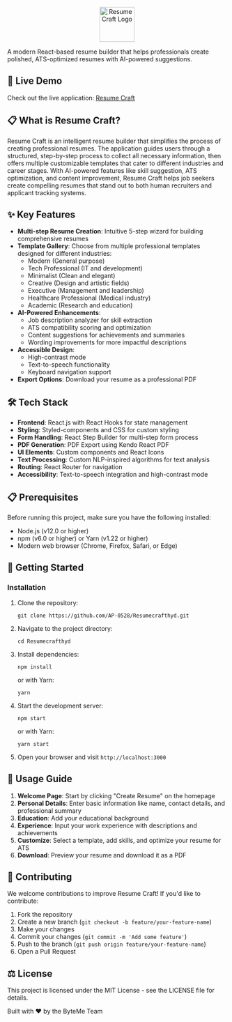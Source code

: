 <p align="center">
  <img src="[logo192.png](https://github.com/AP-0528/Resumecrafthyd/raw/main/public/logo192.png)" alt="Resume Craft Logo" width="80" />
</p>

A modern React-based resume builder that helps professionals create polished, ATS-optimized resumes with AI-powered suggestions.

## 🚀 Live Demo

Check out the live application: [Resume Craft](https://resumecrafthyd.vercel.app/)

## 📋 What is Resume Craft?

Resume Craft is an intelligent resume builder that simplifies the process of creating professional resumes. The application guides users through a structured, step-by-step process to collect all necessary information, then offers multiple customizable templates that cater to different industries and career stages. With AI-powered features like skill suggestion, ATS optimization, and content improvement, Resume Craft helps job seekers create compelling resumes that stand out to both human recruiters and applicant tracking systems.

## ✨ Key Features

- **Multi-step Resume Creation**: Intuitive 5-step wizard for building comprehensive resumes
- **Template Gallery**: Choose from multiple professional templates designed for different industries:
  - Modern (General purpose)
  - Tech Professional (IT and development)
  - Minimalist (Clean and elegant)
  - Creative (Design and artistic fields)
  - Executive (Management and leadership)
  - Healthcare Professional (Medical industry)
  - Academic (Research and education)
- **AI-Powered Enhancements**:
  - Job description analyzer for skill extraction
  - ATS compatibility scoring and optimization
  - Content suggestions for achievements and summaries
  - Wording improvements for more impactful descriptions
- **Accessible Design**:
  - High-contrast mode
  - Text-to-speech functionality
  - Keyboard navigation support
- **Export Options**: Download your resume as a professional PDF

## 🛠️ Tech Stack

- **Frontend**: React.js with React Hooks for state management
- **Styling**: Styled-components and CSS for custom styling
- **Form Handling**: React Step Builder for multi-step form process
- **PDF Generation**: PDF Export using Kendo React PDF
- **UI Elements**: Custom components and React Icons
- **Text Processing**: Custom NLP-inspired algorithms for text analysis
- **Routing**: React Router for navigation
- **Accessibility**: Text-to-speech integration and high-contrast mode

## 📋 Prerequisites

Before running this project, make sure you have the following installed:

- Node.js (v12.0 or higher)
- npm (v6.0 or higher) or Yarn (v1.22 or higher)
- Modern web browser (Chrome, Firefox, Safari, or Edge)

## 🚀 Getting Started

### Installation

1. Clone the repository:
   ```
   git clone https://github.com/AP-0528/Resumecrafthyd.git
   ```

2. Navigate to the project directory:
   ```
   cd Resumecrafthyd
   ```

3. Install dependencies:
   ```
   npm install
   ```
   or with Yarn:
   ```
   yarn
   ```

4. Start the development server:
   ```
   npm start
   ```
   or with Yarn:
   ```
   yarn start
   ```

5. Open your browser and visit `http://localhost:3000`

## 📱 Usage Guide

1. **Welcome Page**: Start by clicking "Create Resume" on the homepage
2. **Personal Details**: Enter basic information like name, contact details, and professional summary
3. **Education**: Add your educational background
4. **Experience**: Input your work experience with descriptions and achievements
5. **Customize**: Select a template, add skills, and optimize your resume for ATS
6. **Download**: Preview your resume and download it as a PDF

## 🤝 Contributing

We welcome contributions to improve Resume Craft! If you'd like to contribute:

1. Fork the repository
2. Create a new branch (`git checkout -b feature/your-feature-name`)
3. Make your changes
4. Commit your changes (`git commit -m 'Add some feature'`)
5. Push to the branch (`git push origin feature/your-feature-name`)
6. Open a Pull Request

## ⚖️ License

This project is licensed under the MIT License - see the LICENSE file for details.


Built with ❤️ by the ByteMe Team
